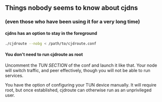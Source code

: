 ## Things nobody seems to know about cjdns
### (even those who have been using it for a very long time)

#### cjdns has an option to stay in the foreground

```Bash
./cjdroute --nobg < /path/to/cjdroute.conf
```

#### You don't need to run cjdroute as root

Uncomment the _TUN SECTION_ <!-- elaboration required --> of the conf and launch it like that. Your node will switch traffic, and peer effectively, though you will not be able to run services.

You have the option of configuring your TUN device manually. It will require root, but once established, cjdroute can otherwise run as an unprivileged user.



